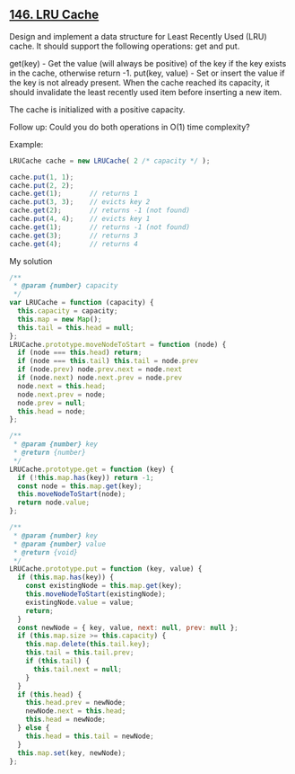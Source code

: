 ## [146. LRU Cache](https://leetcode.com/problems/lru-cache/)
Design and implement a data structure for Least Recently Used (LRU) cache. It should support the following operations: get and put.

get(key) - Get the value (will always be positive) of the key if the key exists in the cache, otherwise return -1.
put(key, value) - Set or insert the value if the key is not already present. When the cache reached its capacity, it should invalidate the least recently used item before inserting a new item.

The cache is initialized with a positive capacity.

Follow up:
Could you do both operations in O(1) time complexity?

Example:
```js
LRUCache cache = new LRUCache( 2 /* capacity */ );

cache.put(1, 1);
cache.put(2, 2);
cache.get(1);       // returns 1
cache.put(3, 3);    // evicts key 2
cache.get(2);       // returns -1 (not found)
cache.put(4, 4);    // evicts key 1
cache.get(1);       // returns -1 (not found)
cache.get(3);       // returns 3
cache.get(4);       // returns 4
```

My solution

```js
/**
 * @param {number} capacity
 */
var LRUCache = function (capacity) {
  this.capacity = capacity;
  this.map = new Map();
  this.tail = this.head = null;
};
LRUCache.prototype.moveNodeToStart = function (node) {
  if (node === this.head) return;
  if (node === this.tail) this.tail = node.prev
  if (node.prev) node.prev.next = node.next
  if (node.next) node.next.prev = node.prev
  node.next = this.head;
  node.next.prev = node;
  node.prev = null;
  this.head = node;
};

/**
 * @param {number} key
 * @return {number}
 */
LRUCache.prototype.get = function (key) {
  if (!this.map.has(key)) return -1;
  const node = this.map.get(key);
  this.moveNodeToStart(node);
  return node.value;
};

/**
 * @param {number} key
 * @param {number} value
 * @return {void}
 */
LRUCache.prototype.put = function (key, value) {
  if (this.map.has(key)) {
    const existingNode = this.map.get(key);
    this.moveNodeToStart(existingNode);
    existingNode.value = value;
    return;
  }
  const newNode = { key, value, next: null, prev: null };
  if (this.map.size >= this.capacity) {
    this.map.delete(this.tail.key);
    this.tail = this.tail.prev;
    if (this.tail) {
      this.tail.next = null;
    }
  }
  if (this.head) {
    this.head.prev = newNode;
    newNode.next = this.head;
    this.head = newNode;
  } else {
    this.head = this.tail = newNode;
  }
  this.map.set(key, newNode);
};
```
